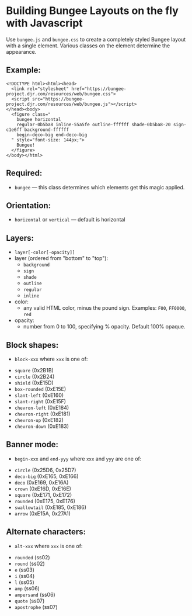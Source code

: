 # Building Bungee Layouts on the fly with Javascript

Use `bungee.js` and `bungee.css` to create a completely styled Bungee layout with a single element. Various classes on the element determine the appearance.

## Example:

```
<!DOCTYPE html><html><head>
  <link rel="stylesheet" href="https://bungee-project.djr.com/resources/web/bungee.css">
  <script src="https://bungee-project.djr.com/resources/web/bungee.js"></script>
</head><body>
  <figure class="
    bungee horizontal
    regular-0b5ba8 inline-55a5fe outline-ffffff shade-0b5ba8-20 sign-c1e6ff background-ffffff
    begin-deco-big end-deco-big
  " style="font-size: 144px;">
    Bungee!
  </figure>
</body></html>
```

## Required:
 * `bungee` — this class determines which elements get this magic applied.

## Orientation:
 * `horizontal` or `vertical` — default is horizontal

## Layers:
 * `layer[-color[-opacity]]`
 * layer (ordered from "bottom" to "top"):
   - `background`
   - `sign`
   - `shade`
   - `outline`
   - `regular`
   - `inline`
 * color:
    - any valid HTML color, minus the pound sign. Examples: `F00`, `FF0000`, `red`
 * opacity:
    - number from 0 to 100, specifying % opacity. Default 100% opaque.

## Block shapes:
 * `block-xxx` where `xxx` is one of:
  - `square` (0x2B1B)
  - `circle` (0x2B24)
  - `shield` (0xE15D)
  - `box-rounded` (0xE15E)
  - `slant-left` (0xE160)
  - `slant-right` (0xE15F)
  - `chevron-left` (0xE184)
  - `chevron-right` (0xE181)
  - `chevron-up` (0xE182)
  - `chevron-down` (0xE183)


## Banner mode:
 * `begin-xxx` and `end-yyy` where `xxx` and `yyy` are one of:
  - `circle` (0x25D6, 0x25D7)
  - `deco-big` (0xE165, 0xE166)
  - `deco` (0xE169, 0xE16A)
  - `crown` (0xE16D, 0xE16E)
  - `square` (0xE171, 0xE172)
  - `rounded` (0xE175, 0xE176)
  - `swallowtail` (0xE185, 0xE186)
  - `arrow` (0xE15A, 0x27A1)


## Alternate characters:
 * `alt-xxx` where `xxx` is one of:
  - `rounded` (ss02)
  - `round` (ss02)
  - `e` (ss03)
  - `i` (ss04)
  - `l` (ss05)
  - `amp` (ss06)
  - `ampersand` (ss06)
  - `quote` (ss07)
  - `apostrophe` (ss07)
